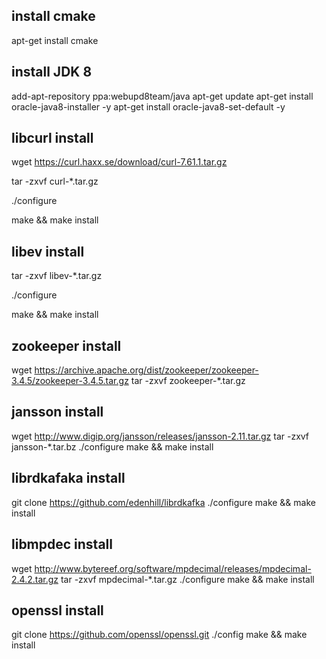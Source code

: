 ## install cmake

apt-get install cmake

## install JDK 8

add-apt-repository ppa:webupd8team/java
apt-get update
apt-get install oracle-java8-installer -y
apt-get install oracle-java8-set-default -y


## libcurl install

wget https://curl.haxx.se/download/curl-7.61.1.tar.gz

tar -zxvf curl-*.tar.gz

./configure

make && make install

## libev install 

tar -zxvf libev-*.tar.gz

./configure

make && make install


## zookeeper install

wget https://archive.apache.org/dist/zookeeper/zookeeper-3.4.5/zookeeper-3.4.5.tar.gz
tar -zxvf zookeeper-*.tar.gz


## jansson install
wget http://www.digip.org/jansson/releases/jansson-2.11.tar.gz
tar -zxvf jansson-*.tar.bz
./configure
make && make install

## librdkafaka install

git clone https://github.com/edenhill/librdkafka
./configure
make && make install

## libmpdec install
wget http://www.bytereef.org/software/mpdecimal/releases/mpdecimal-2.4.2.tar.gz
tar -zxvf mpdecimal-*.tar.gz
./configure
make && make install


## openssl install

git clone https://github.com/openssl/openssl.git
./config
make && make install
